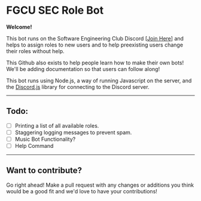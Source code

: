 # FGCU SEC Role Bot

**Welcome!**

This bot runs on the Software Engineering Club Discord [[Join Here](https://discord.gg/grwMCNt)] and helps to assign roles to new users and to help preexisting users change their roles without help.

This Github also exists to help people learn how to make their own bots! We'll be adding documentation so that users can follow along!

This bot runs using Node.js, a way of running Javascript on the server, and the [Discord.js](https://discord.js.org/) library for connecting to the Discord server.

---
## Todo:

* [ ] Printing a list of all available roles.
* [ ] Staggering logging messages to prevent spam.
* [ ] Music Bot Functionality?
* [ ] Help Command

---
## Want to contribute?

Go right ahead! Make a pull request with any changes or additions you think would be a good fit and we'd love to have your contributions!
